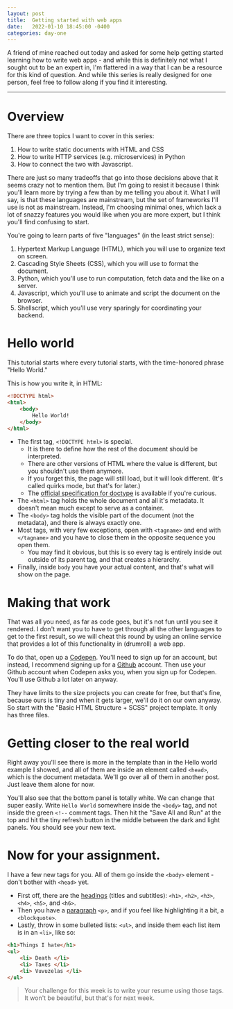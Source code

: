 ```yaml
---
layout: post
title:  Getting started with web apps
date:   2022-01-10 18:45:00 -0400
categories: day-one
---
```


A friend of mine reached out today and asked for some help getting started learning how to write
web apps - and while this is definitely not what I sought out to be an expert in, I'm flattered
in a way that I can be a resource for this kind of question. And while this series is really
designed for one person, feel free to follow along if you find it interesting.

---

# Overview
There are three topics I want to cover in this series:
1. How to write static documents with HTML and CSS
2. How to write HTTP services (e.g. microservices) in Python
3. How to connect the two with Javascript.

There are just so many tradeoffs that go into those decisions above that it seems crazy not to
mention them. But I'm going to resist it because I think you'll learn more by trying a few than
by me telling you about it. What I will say, is that these languages are mainstream, but the set
of frameworks I'll use is not as mainstream. Instead, I'm choosing minimal ones, which lack a
lot of snazzy features you would like when you are more expert, but I think you'll find confusing
to start.

You're going to learn parts of five "languages" (in the least strict sense):
1. Hypertext Markup Language (HTML), which you will use to organize text on screen.
2. Cascading Style Sheets (CSS), which you will use to format the document.
3. Python, which you'll use to run computation, fetch data and the like on a server.
4. Javascript, which you'll use to animate and script the document on the browser.
5. Shellscript, which you'll use very sparingly for coordinating your backend.

# Hello world
This tutorial starts where every tutorial starts, with the time-honored phrase "Hello World."

This is how you write it, in HTML:
```html
<!DOCTYPE html>
<html>
    <body>
        Hello World!
    </body>
</html>
```

- The first tag, `<!DOCTYPE html>` is special. 
  - It is there to define how the rest of the document should be interpreted.
  - There are other versions of HTML where the value is different, but you shouldn't use them anymore.
  - If you forget this, the page will still load, but it will look different.
    (It's called quirks mode, but that's for later.)
  - The [official specification for doctype][] is available if you're curious.
- The `<html>` tag holds the whole document and all it's metadata. It doesn't mean much except to serve as a container.
- The `<body>` tag holds the visible part of the document (not the metadata), and there is always exactly one.
- Most tags, with very few exceptions, open with `<tagname>` and end with `</tagname>` and you have to close them in the opposite sequence you open them.
  - You may find it obvious, but this is so every tag is entirely inside out outside of its parent tag, and that creates a hierarchy.
- Finally, inside `body` you have your actual content, and that's what will show on the page.

# Making that work
That was all you need, as far as code goes, but it's not fun until you see it rendered.
I don't want you to have to get through all the other languages to get to the first result,
so we will cheat this round by using an online service that provides a lot of this functionality in (drumroll) a web app.

To do that, open up a [Codepen][]. You'll need to sign up for an account, but instead, I recommend signing up for a [Github][]
account. Then use your Github account when Codepen asks you, when you sign up for Codepen. You'll use Github a lot later on anyway.

They have limits to the size projects you can create for free, but that's fine, because ours is tiny and when it gets larger,
we'll do it on our own anyway. So start with the "Basic HTML Structure + SCSS" project template. It only has three files.

# Getting closer to the real world
Right away you'll see there is more in the template than in the Hello world example I showed,
and all of them are inside an element called `<head>`, which is the document metadata.
We'll go over all of them in another post. Just leave them alone for now.

You'll also see that the bottom panel is totally white. We can change that super easily.
Write `Hello World` somewhere inside the `<body>` tag, and not inside the green `<!--` comment tags.
Then hit the "Save All and Run" at the top and hit the tiny refresh button in the middle between the dark and light panels.
You should see your new text.

# Now for your assignment.
I have a few new tags for you. All of them go inside the `<body>` element - don't bother with `<head>` yet.

* First off, there are the [headings][] (titles and subtitles): `<h1>`, `<h2>`, `<h3>`, `<h4>`, `<h5>`, and `<h6>`.
* Then you have a [paragraph][] `<p>`, and if you feel like highlighting it a bit, a `<blockquote>`.
* Lastly, throw in some bulleted lists: `<ul>`, and inside them each list item is in an `<li>`, like so:

```html
<h1>Things I hate</h1>
<ul>
    <li> Death </li>
    <li> Taxes </li>
    <li> Vuvuzelas </li>
</ul>
```

> Your challenge for this week is to write your resume using those tags.
> It won't be beautiful, but that's for next week.


[paragraph]: https://developer.mozilla.org/en-US/docs/Web/HTML/Element/p
[headings]: https://developer.mozilla.org/en-US/docs/Web/HTML/Element/Heading_Elements
[Github]: https://github.com
[Codepen]: https://codepen.io
[official specification for doctype]: https://html.spec.whatwg.org/multipage/syntax.html#the-doctype